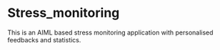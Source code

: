 # Stress_monitoring
This is an AIML based stress monitoring application with personalised feedbacks and statistics.
